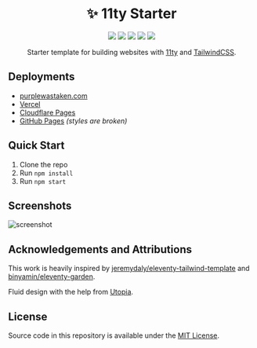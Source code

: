 <h1 align="center">✨ 11ty Starter</h1>

<p align="center">
  <img src="https://img.shields.io/github/languages/code-size/semanticdata/11ty-starter" />
  <img src="https://img.shields.io/github/repo-size/semanticdata/11ty-starter" />
  <img src="https://img.shields.io/github/commit-activity/t/semanticdata/11ty-starter" />
  <img src="https://img.shields.io/github/last-commit/semanticdata/11ty-starter" />
  <img src="https://img.shields.io/website/https/miguelpimentel.do/11ty-starter.svg" />
</p>

<p align="center">Starter template for building websites with <a href="https://www.11ty.dev/">11ty</a> and <a href="https://tailwindcss.com/">TailwindCSS</a>.</p>

## Deployments

- [purplewastaken.com](https://purplewastaken.com/)
- [Vercel](https://11ty-starter-chi.vercel.app/)
- [Cloudflare Pages](https://11ty-starter-4uy.pages.dev/)
- [GitHub Pages](https://miguelpimentel.do/11ty-starter/) *(styles are broken)*

## Quick Start

1. Clone the repo
2. Run `npm install`
3. Run `npm start`

## Screenshots

![screenshot](https://user-images.githubusercontent.com/2053544/148869250-271d81fb-ea64-491a-b811-619d22ca3e25.png)

## Acknowledgements and Attributions

This work is heavily inspired by [jeremydaly/eleventy-tailwind-template](https://github.com/jeremydaly/eleventy-tailwind-template) and [binyamin/eleventy-garden](https://github.com/binyamin/eleventy-garden).

Fluid design with the help from [Utopia](https://utopia.fyi/).

## License

Source code in this repository is available under the [MIT License](LICENSE).
